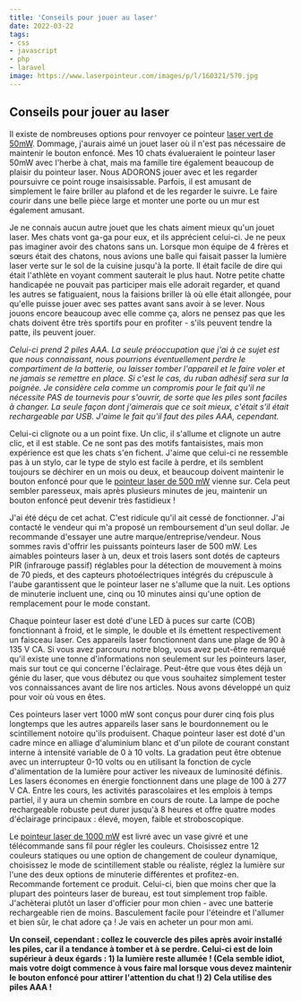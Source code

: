 ```yaml
---
title: 'Conseils pour jouer au laser'
date: 2022-03-22
tags:
- css
- javascript
- php
- laravel
image: https://www.laserpointeur.com/images/p/l/160321/570.jpg
---
```

## Conseils pour jouer au laser

Il existe de nombreuses options pour renvoyer ce pointeur [laser vert de 50mW](https://www.laserpointeur.com/c-41_86-p-9866.html). Dommage, j'aurais aimé un jouet laser où il n'est pas nécessaire de maintenir le bouton enfoncé. Mes 10 chats évalueraient le pointeur laser 50mW avec l'herbe à chat, mais ma famille tire également beaucoup de plaisir du pointeur laser. Nous ADORONS jouer avec et les regarder poursuivre ce point rouge insaisissable. Parfois, il est amusant de simplement le faire briller au plafond et de les regarder le suivre. Le faire courir dans une belle pièce large et monter une porte ou un mur est également amusant.

Je ne connais aucun autre jouet que les chats aiment mieux qu'un jouet laser. Mes chats vont ga-ga pour eux, et ils apprécient celui-ci. Je ne peux pas imaginer avoir des chatons sans un. Lorsque mon équipe de 4 frères et sœurs était des chatons, nous avions une balle qui faisait passer la lumière laser verte sur le sol de la cuisine jusqu'à la porte. Il était facile de dire qui était l'athlète en voyant comment sauterait le plus haut. Notre petite chatte handicapée ne pouvait pas participer mais elle adorait regarder, et quand les autres se fatiguaient, nous la faisions briller là où elle était allongée, pour qu'elle puisse jouer avec ses pattes avant sans avoir à se lever. Nous jouons encore beaucoup avec elle comme ça, alors ne pensez pas que les chats doivent être très sportifs pour en profiter - s'ils peuvent tendre la patte, ils peuvent jouer.

*Celui-ci prend 2 piles AAA. La seule préoccupation que j'ai à ce sujet est que nous connaissant, nous pourrions éventuellement perdre le compartiment de la batterie, ou laisser tomber l'appareil et le faire voler et ne jamais se remettre en place. Si c'est le cas, du ruban adhésif sera sur la poignée. Je considère cela comme un compromis pour le fait qu'il ne nécessite PAS de tournevis pour s'ouvrir, de sorte que les piles sont faciles à changer. La seule façon dont j'aimerais que ce soit mieux, c'était s'il était rechargeable par USB. J'aime le fait qu'il faut des piles AAA, cependant.*

Celui-ci clignote ou a un point fixe. Un clic, il s'allume et clignote un autre clic, et il est stable. Ce ne sont pas des motifs fantaisistes, mais mon expérience est que les chats s'en fichent. J'aime que celui-ci ne ressemble pas à un stylo, car le type de stylo est facile à perdre, et ils semblent toujours se déchirer en un mois ou deux, et beaucoup doivent maintenir le bouton enfoncé pour que le [pointeur laser de 500 mW](https://www.laserpointeur.com/c-41_90-p-9944.html) vienne sur. Cela peut sembler paresseux, mais après plusieurs minutes de jeu, maintenir un bouton enfoncé peut devenir très fastidieux !


J'ai été déçu de cet achat. C'est ridicule qu'il ait cessé de fonctionner. J'ai contacté le vendeur qui m'a proposé un remboursement d'un seul dollar. Je recommande d'essayer une autre marque/entreprise/vendeur. Nous sommes ravis d'offrir les puissants pointeurs laser de 500 mW. Les aimables pointeurs laser à un, deux et trois lasers sont dotés de capteurs PIR (infrarouge passif) réglables pour la détection de mouvement à moins de 70 pieds, et des capteurs photoélectriques intégrés du crépuscule à l'aube garantissent que le pointeur laser ne s'allume que la nuit. Les options de minuterie incluent une, cinq ou 10 minutes ainsi qu'une option de remplacement pour le mode constant.

Chaque pointeur laser est doté d'une LED à puces sur carte (COB) fonctionnant à froid, et le simple, le double et ils émettent respectivement un faisceau laser. Ces appareils laser fonctionnent dans une plage de 90 à 135 V CA. Si vous avez parcouru notre blog, vous avez peut-être remarqué qu'il existe une tonne d'informations non seulement sur les pointeurs laser, mais sur tout ce qui concerne l'éclairage. Peut-être que vous êtes déjà un génie du laser, que vous débutez ou que vous souhaitez simplement tester vos connaissances avant de lire nos articles. Nous avons développé un quiz pour voir où vous en êtes.

Ces pointeurs laser vert 1000 mW sont conçus pour durer cinq fois plus longtemps que les autres appareils laser sans le bourdonnement ou le scintillement notoire qu'ils produisent. Chaque pointeur laser est doté d'un cadre mince en alliage d'aluminium blanc et d'un pilote de courant constant interne à intensité variable de 0 à 10 volts. La gradation peut être obtenue avec un interrupteur 0-10 volts ou en utilisant la fonction de cycle d'alimentation de la lumière pour activer les niveaux de luminosité définis. Les lasers économes en énergie fonctionnent dans une plage de 100 à 277 V CA. Entre les cours, les activités parascolaires et les emplois à temps partiel, il y aura un chemin sombre en cours de route. La lampe de poche rechargeable robuste peut durer jusqu'à 8 heures et offre quatre modes d'éclairage principaux : élevé, moyen, faible et stroboscopique.

Le [pointeur laser de 1000 mW](https://www.laserpointeur.com/c-41_91-p-9954.html) est livré avec un vase givré et une télécommande sans fil pour régler les couleurs. Choisissez entre 12 couleurs statiques ou une option de changement de couleur dynamique, choisissez le mode de scintillement stable ou réaliste, réglez la lumière sur l'une des deux options de minuterie différentes et profitez-en. Recommande fortement ce produit. Celui-ci, bien que moins cher que la plupart des pointeurs laser de bureau, est tout simplement trop faible. J'achèterai plutôt un laser d'officier pour mon chien - avec une batterie rechargeable rien de moins. Basculement facile pour l'éteindre et l'allumer et bien sûr, le chat adore ça ! Je vais en acheter un pour mon ami.

**Un conseil, cependant : collez le couvercle des piles après avoir installé les piles, car il a tendance à tomber et à se perdre. Celui-ci est de loin supérieur à deux égards : 1) la lumière reste allumée ! (Cela semble idiot, mais votre doigt commence à vous faire mal lorsque vous devez maintenir le bouton enfoncé pour attirer l'attention du chat !) 2) Cela utilise des piles AAA !**
